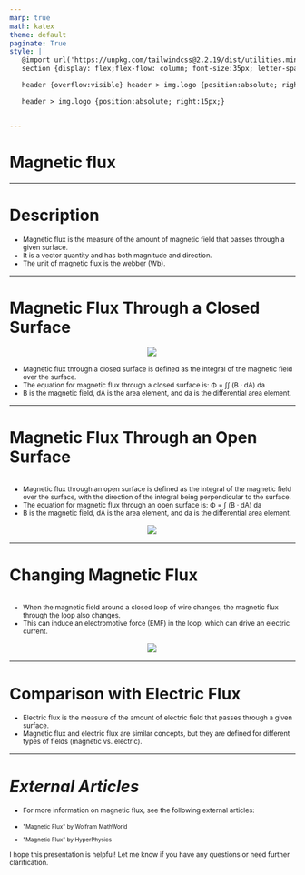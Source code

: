 ```yaml
---
marp: true
math: katex
theme: default
paginate: True
style: |
   @import url('https://unpkg.com/tailwindcss@2.2.19/dist/utilities.min.css');
   section {display: flex;flex-flow: column; font-size:35px; letter-spacing:1.4px;}

   header {overflow:visible} header > img.logo {position:absolute; right:15px;}

   header > img.logo {position:absolute; right:15px;}


---
```

<!-- backgroundImage: url('backgrounds/aaabstract (3).png') -->
<!-- _class: lead -->

 # Magnetic flux

---
<style scoped>p,li {font-size:0.88em}</style>

 # Description

- Magnetic flux is the measure of the amount of magnetic field that passes through a given surface.
- It is a vector quantity and has both magnitude and direction.
- The unit of magnetic flux is the webber (Wb).

---
<style scoped>p,li {font-size:0.84em}</style>

 # Magnetic Flux Through a Closed Surface
<div style="display: flex; flex: 1 1 auto; flex-flow: row; min-height: 0"><div style="display: flex; flex: 1 1 auto; justify-content: center;min-height:0;min-width:0; margin-bottom:0.1em;;margin-right:0.15em">
<img style='object-fit: contain; max-height:100%; max-width:100%; background-color: rgba(0,0,0,0);' src='https://upload.wikimedia.org/wikipedia/commons/thumb/1/1e/SurfacesWithAndWithoutBoundary.svg/200px-SurfacesWithAndWithoutBoundary.svg.png'/>
</div>
</div>

- Magnetic flux through a closed surface is defined as the integral of the magnetic field over the surface.
- The equation for magnetic flux through a closed surface is: Φ = ∫∫ (B · dA) da
- B is the magnetic field, dA is the area element, and da is the differential area element.

---
<style scoped>p,li {font-size:0.84em}</style>

 # **Magnetic Flux Through an Open Surface**
<div style='flex:1 1 auto; min-height:0;' class="grid grid-cols-8 gap-4">
<div style='display:flex; flex-flow:column; min-height:0;' class="col-span-4">

- Magnetic flux through an open surface is defined as the integral of the magnetic field over the surface, with the direction of the integral being perpendicular to the surface.
- The equation for magnetic flux through an open surface is: Φ = ∫ (B · dA) da
- B is the magnetic field, dA is the area element, and da is the differential area element.
</div>

<div style='display:flex; flex-flow:column; min-height:0;' class="col-span-4">

<div style="display: flex; flex: 1 1 auto; flex-flow: row; min-height: 0"><div style="display: flex; flex: 1 1 auto; justify-content: center;min-height:0;min-width:0; margin-bottom:0.1em;;margin-right:0.15em">
<img style='object-fit: contain; max-height:100%; max-width:100%; background-color: rgba(0,0,0,0);' src='https://upload.wikimedia.org/wikipedia/commons/thumb/8/88/Vector_field_on_a_surface.svg/250px-Vector_field_on_a_surface.svg.png'/>
</div>
</div>

</div>

</div>


---
<style scoped>p,li {font-size:0.88em}</style>

 # Changing Magnetic Flux
<div style='flex:1 1 auto; min-height:0;' class="grid grid-cols-8 gap-4">
<div style='display:flex; flex-flow:column; min-height:0;' class="col-span-4">

- When the magnetic field around a closed loop of wire changes, the magnetic flux through the loop also changes.
- This can induce an electromotive force (EMF) in the loop, which can drive an electric current.
</div>

<div style='display:flex; flex-flow:column; min-height:0;' class="col-span-4">

<div style="display: flex; flex: 1 1 auto; flex-flow: row; min-height: 0"><div style="display: flex; flex: 1 1 auto; justify-content: center;min-height:0;min-width:0; margin-bottom:0.1em;;margin-right:0.15em">
<img style='object-fit: contain; max-height:100%; max-width:100%; background-color: rgba(0,0,0,0);' src='https://upload.wikimedia.org/wikipedia/commons/thumb/3/35/Spulenflaeche.jpg/300px-Spulenflaeche.jpg'/>
</div>
</div>

</div>

</div>


---
<style scoped>p,li {font-size:0.92em}</style>

 # **Comparison with Electric Flux**
- Electric flux is the measure of the amount of electric field that passes through a given surface.
- Magnetic flux and electric flux are similar concepts, but they are defined for different types of fields (magnetic vs. electric).


---
<style scoped>p,li {font-size:0.84em}</style>

 # _External Articles_

- For more information on magnetic flux, see the following external articles:

+ "Magnetic Flux" by Wolfram MathWorld

+ "Magnetic Flux" by HyperPhysics

I hope this presentation is helpful! Let me know if you have any questions or need further clarification.